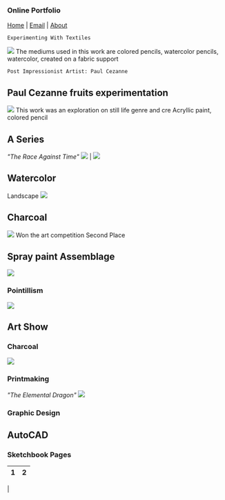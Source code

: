 ### Online Portfolio
[Home](https://hibah-ali.github.io/)    |   [Email](mailto:hibahalei@gmail.com)   |   [About]()
<br />

```
Experimenting With Textiles
```
![](IMG_1972.jpg)
The mediums used in this work are colored pencils, watercolor pencils, watercolor, created on a fabric support<br/>

```
Post Impressionist Artist: Paul Cezanne
```
## Paul Cezanne fruits experimentation
![](IMG_2070.jpg)
This work was an exploration on still life genre and cre
Acryllic paint, colored pencil
 

### 


## A Series
_"The Race Against Time"_
![](IMG_2067.jpg)  |  ![](IMG_2084.jpg)

## Watercolor 
Landscape
![](IMG_2123.jpg)

## Charcoal
![](IMG_2124.jpg)
Won the art competition Second Place

## Spray paint Assemblage
![](IMG_2110.jpg)

### Pointillism
![](IMG_2069.jpg)

## Art Show
### Charcoal
![](IMG_2126.jpg)

### Printmaking
_"The Elemental Dragon"_
![](IMG_2071.jpg)

### Graphic Design
## AutoCAD
### Sketchbook Pages
1             |  2
:-------------------------:|:-------------------------:
  |  


